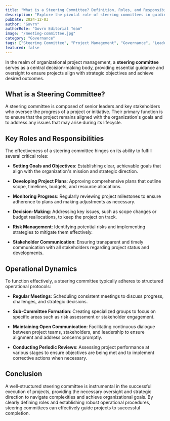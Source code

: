 ```yaml
---
title: "What is a Steering Committee? Definition, Roles, and Responsibilities"
description: "Explore the pivotal role of steering committees in guiding projects and initiatives, including their key responsibilities and operational dynamics."
pubDate: 2024-12-03
author: "Govrn"
authorRole: "Govrn Editorial Team"
image: "/meeting-committee.jpg"
category: "Governance"
tags: ["Steering Committee", "Project Management", "Governance", "Leadership"]
featured: false
---
```


In the realm of organizational project management, a **steering committee** serves as a central decision-making body, providing essential guidance and oversight to ensure projects align with strategic objectives and achieve desired outcomes.

## What is a Steering Committee?

A steering committee is composed of senior leaders and key stakeholders who oversee the progress of a project or initiative. Their primary function is to ensure that the project remains aligned with the organization's goals and to address any issues that may arise during its lifecycle.

## Key Roles and Responsibilities

The effectiveness of a steering committee hinges on its ability to fulfill several critical roles:

- **Setting Goals and Objectives**: Establishing clear, achievable goals that align with the organization's mission and strategic direction.

- **Developing Project Plans**: Approving comprehensive plans that outline scope, timelines, budgets, and resource allocations.

- **Monitoring Progress**: Regularly reviewing project milestones to ensure adherence to plans and making adjustments as necessary.

- **Decision-Making**: Addressing key issues, such as scope changes or budget reallocations, to keep the project on track.

- **Risk Management**: Identifying potential risks and implementing strategies to mitigate them effectively.

- **Stakeholder Communication**: Ensuring transparent and timely communication with all stakeholders regarding project status and developments.

## Operational Dynamics

To function effectively, a steering committee typically adheres to structured operational protocols:

- **Regular Meetings**: Scheduling consistent meetings to discuss progress, challenges, and strategic decisions.

- **Sub-Committee Formation**: Creating specialized groups to focus on specific areas such as risk assessment or stakeholder engagement.

- **Maintaining Open Communication**: Facilitating continuous dialogue between project teams, stakeholders, and leadership to ensure alignment and address concerns promptly.

- **Conducting Periodic Reviews**: Assessing project performance at various stages to ensure objectives are being met and to implement corrective actions when necessary.

## Conclusion

A well-structured steering committee is instrumental in the successful execution of projects, providing the necessary oversight and strategic direction to navigate complexities and achieve organizational goals. By clearly defining roles and establishing robust operational procedures, steering committees can effectively guide projects to successful completion.
